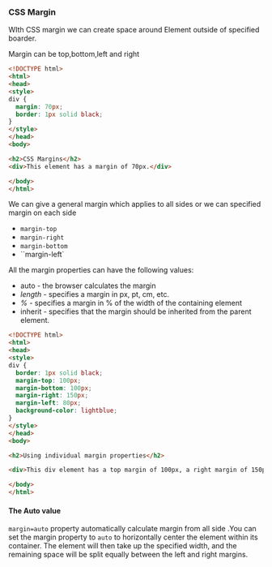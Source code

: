 ### CSS Margin

WIth CSS margin we can create space around Element outside of specified boarder.

Margin can be top,bottom,left and right

```html
<!DOCTYPE html>
<html>
<head>
<style>
div {
  margin: 70px;
  border: 1px solid black;
}
</style>
</head>
<body>

<h2>CSS Margins</h2>
<div>This element has a margin of 70px.</div>

</body>
</html>
```

We can give a general margin which applies to all sides or we can specified margin on each side

- `margin-top`
- `margin-right`
- ``margin-bottom``
- ``margin-left`

All the margin properties can have the following values:

- auto - the browser calculates the margin
- *length* - specifies a margin in px, pt, cm, etc.
- *%* - specifies a margin in % of the width of the containing element
- inherit - specifies that the margin should be inherited from the parent element.



```html
<!DOCTYPE html>
<html>
<head>
<style>
div {
  border: 1px solid black;
  margin-top: 100px;
  margin-bottom: 100px;
  margin-right: 150px;
  margin-left: 80px;
  background-color: lightblue;
}
</style>
</head>
<body>

<h2>Using individual margin properties</h2>

<div>This div element has a top margin of 100px, a right margin of 150px, a bottom margin of 100px, and a left margin of 80px.</div>

</body>
</html>
```

#### The Auto value

``margin=auto`` property automatically calculate margin from all side .You can set the margin property to `auto` to horizontally center the element within its container. The element will then take up the specified width, and the remaining space will be split equally between the left and right margins.